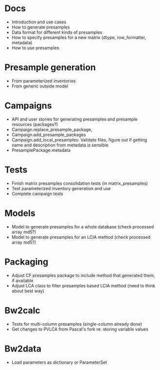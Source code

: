 # Docs

* Introduction and use cases
* How to generate presamples
* Data format for different kinds of presamples
* How to specify presamples for a new matrix (dtype, row_formatter, metadata)
* How to use presamples

# Presample generation

* From parameterized inventories
* From generic outside model

# Campaigns

* API and user stories for generating presamples and presample resources (packages?)
* Campaign.replace_presample_package,
* Campaign.add_presample_packages
* Campaign.add_local_presamples: Validate files, figure out if getting name and description from metadata is sensible
* PresamplePackage.metadata

# Tests

* Finish matrix presamples consolidation tests (in matrix_presamples)
* Test parameterized inventory generation and use
* Complete campaign tests

# Models

* Model to generate presamples for a whole database (check processed array md5?)
* Model to generate presamples for an LCIA method (check processed array md5?)

# Packaging

* Adjust CF presamples package to include method that generated them, if available
* Adjust LCA class to filter presamples based LCIA method (need to think about best way)

# Bw2calc

* Tests for multi-column presamples (single-column already done)
* Get changes to PVLCA from Pascal's fork re: storing variable values

# Bw2data

* Load parameters as dictionary or ParameterSet
